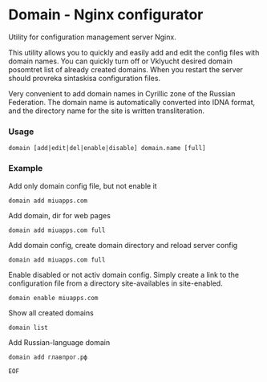 Domain - Nginx configurator
======

Utility for configuration management server Nginx.

This utility allows you to quickly and easily add and edit the config files with domain names. You can quickly turn off or Vklyucht desired domain posomtret list of already created domains. When you restart the server should provreka sintaskisa configuration files.

Very convenient to add domain names in Cyrillic zone of the Russian Federation. The domain name is automatically converted into IDNA format, and the directory name for the site is written transliteration.


### Usage

    domain [add|edit|del|enable|disable] domain.name [full]

### Example

Add only domain config file, but not enable it

    domain add miuapps.com

Add domain, dir for web pages

    domain add miuapps.com full

Add domain config, create domain directory and reload server config

    domain add miuapps.com full

Enable disabled or not activ domain config. Simply create a link to the configuration file from a directory site-availables in site-enabled.

    domain enable miuapps.com

Show all created domains

    domain list

Add Russian-language domain

    domain add главпрог.рф


`EOF`